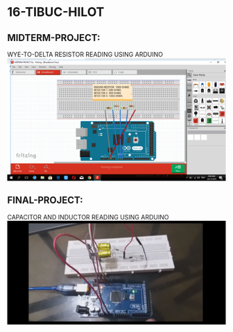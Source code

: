 # 16-TIBUC-HILOT
## MIDTERM-PROJECT:
WYE-TO-DELTA RESISTOR READING USING ARDUINO
<br>
[![INSERT YOUR PICTURE HERE](https://github.com/BSCPE-2A-EE-1-TERM-1-S-Y-19-20/02-AUXTERIACO-BALABA/blob/master/MIDTERM-PROJECT.png)]()

## FINAL-PROJECT:
CAPACITOR AND INDUCTOR READING USING ARDUINO
<br>
[![INSERT YOUR FRITZING PICTURE HERE](https://github.com/BSCPE-2A-EE-1-TERM-1-S-Y-19-20/02-AUXTERIACO-BALABA/blob/master/FINAL-PROJECT.png)]()
